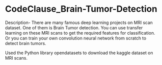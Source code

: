 # CodeClause_Brain-Tumor-Detection

Description- There are many famous deep learning projects on MRI scan 
dataset. One of them is Brain Tumor detection. You can use transfer learning 
on these MRI scans to get the required features for classification. Or you can 
train your own convolution neural network from scratch to detect brain tumors. 

Used the Python library opendatasets to download the kaggle dataset on MRI scans.
